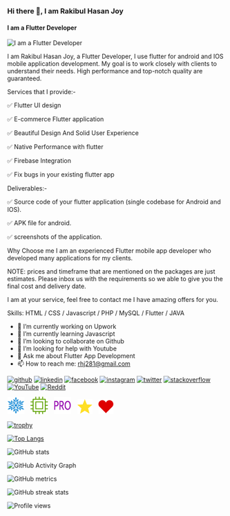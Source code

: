 ### Hi there 👋, I am Rakibul Hasan Joy
#### I am a Flutter Developer
![I am a Flutter Developer](https://arturssmirnovs.github.io/github-profile-readme-generator/images/banner.png)

I am Rakibul Hasan Joy, a Flutter Developer, I use flutter for android and IOS mobile application development. My goal is to work closely with clients to understand their needs.
High performance and top-notch quality are guaranteed.

Services that I provide:-

✅ Flutter UI design

✅ E-commerce Flutter application

✅ Beautiful Design And Solid User Experience

✅ Native Performance with flutter

✅ Firebase Integration

✅ Fix bugs in your existing flutter app


Deliverables:-

✅ Source code of your flutter application (single codebase for Android and IOS).

✅ APK file for android.

✅ screenshots of the application.

Why Choose me
I am an experienced Flutter mobile app developer who developed many applications for my clients.

NOTE:
prices and timeframe that are mentioned on the packages are just estimates. Please inbox us with the requirements so we able to give you the final cost and delivery date.

I am at your service, feel free to contact me I have amazing offers for you.


Skills:  HTML / CSS / Javascript / PHP / MySQL / Flutter / JAVA 

- 🔭 I’m currently working on Upwork 
- 🌱 I’m currently learning Javascript 
- 👯 I’m looking to collaborate on Github 
- 🤔 I’m looking for help with Youtube 
- 💬 Ask me about Flutter App Development 
- 📫 How to reach me: rhj281@gmail.com 


[<img src='https://cdn.jsdelivr.net/npm/simple-icons@3.0.1/icons/github.svg' alt='github' height='40'>](https://github.com/Rakibulhasa1)  [<img src='https://cdn.jsdelivr.net/npm/simple-icons@3.0.1/icons/linkedin.svg' alt='linkedin' height='40'>](https://www.linkedin.com/in/rakibulhasanjoy//)  [<img src='https://cdn.jsdelivr.net/npm/simple-icons@3.0.1/icons/facebook.svg' alt='facebook' height='40'>](https://www.facebook.com/rakibulhasan.joy.52/)  [<img src='https://cdn.jsdelivr.net/npm/simple-icons@3.0.1/icons/instagram.svg' alt='instagram' height='40'>](https://www.instagram.com/rakibul_hasan_joy1//)  [<img src='https://cdn.jsdelivr.net/npm/simple-icons@3.0.1/icons/twitter.svg' alt='twitter' height='40'>](https://twitter.com/RakibulHasanJ18)  [<img src='https://cdn.jsdelivr.net/npm/simple-icons@3.0.1/icons/stackoverflow.svg' alt='stackoverflow' height='40'>](https://stackoverflow.com/users/17772204)  [<img src='https://cdn.jsdelivr.net/npm/simple-icons@3.0.1/icons/youtube.svg' alt='YouTube' height='40'>](https://www.youtube.com/channel/UC52w_sh0L_D0wnLS3Rkz9AA)  [<img src='https://cdn.jsdelivr.net/npm/simple-icons@3.0.1/icons/reddit.svg' alt='Reddit' height='40'>](https://www.reddit.com/user/Rakibulhasa1)  

<a href='https://archiveprogram.github.com/'><img src='https://raw.githubusercontent.com/acervenky/animated-github-badges/master/assets/acbadge.gif' width='40' height='40'></a> <a href='https://docs.github.com/en/developers'><img src='https://raw.githubusercontent.com/acervenky/animated-github-badges/master/assets/devbadge.gif' width='40' height='40'></a> <a href='https://github.com/pricing'><img src='https://raw.githubusercontent.com/acervenky/animated-github-badges/master/assets/pro.gif' width='40' height='40'></a> <a href='https://stars.github.com/'><img src='https://raw.githubusercontent.com/acervenky/animated-github-badges/master/assets/starbadge.gif' width='35' height='35'></a> <a href='https://docs.github.com/en/github/supporting-the-open-source-community-with-github-sponsors'><img src='https://raw.githubusercontent.com/acervenky/animated-github-badges/master/assets/sponsorbadge.gif' width='35' height='35'></a> 

[![trophy](https://github-profile-trophy.vercel.app/?username=Rakibulhasa1)](https://github.com/ryo-ma/github-profile-trophy)

[![Top Langs](https://github-readme-stats.vercel.app/api/top-langs/?username=Rakibulhasa1)](https://github.com/anuraghazra/github-readme-stats)

![GitHub stats](https://github-readme-stats.vercel.app/api?username=Rakibulhasa1&show_icons=true&count_private=true)  

![GitHub Activity Graph](https://activity-graph.herokuapp.com/graph?username=Rakibulhasa1)  

![GitHub metrics](https://metrics.lecoq.io/Rakibulhasa1)  

![GitHub streak stats](https://github-readme-streak-stats.herokuapp.com/?user=Rakibulhasa1)  

![Profile views](https://gpvc.arturio.dev/Rakibulhasa1)  
